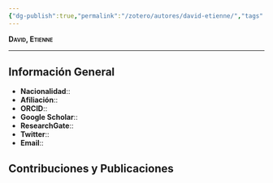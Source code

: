```yaml
---
{"dg-publish":true,"permalink":"/zotero/autores/david-etienne/","tags":["#autor","#researcher"]}
---
```



<span style="font-variant:small-caps; font-weight: bold;"> David, Etienne </span>

---


## Información General

- **Nacionalidad**:: 
- **Afiliación**:: 
- **ORCID**:: 
- **Google Scholar**:: 
- **ResearchGate**:: 
- **Twitter**:: 
- **Email**::
  
## Contribuciones y Publicaciones






